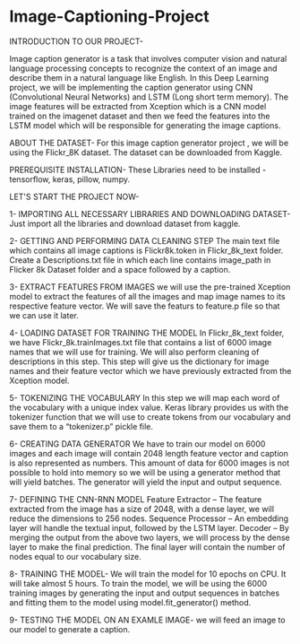 # Image-Captioning-Project
INTRODUCTION TO OUR PROJECT-

Image caption generator is a task that involves computer vision and natural language processing concepts to recognize the context of an image and describe them in a natural language like English.
In this Deep Learning project, we will be implementing the caption generator using CNN (Convolutional Neural Networks) and LSTM (Long short term memory). The image features will be extracted from Xception which is a CNN model trained on the imagenet dataset and then we feed the features into the LSTM model which will be responsible for generating the image captions.

ABOUT THE DATASET-
For this image caption generator project , we will be using the Flickr_8K dataset. The dataset can be downloaded from Kaggle. 

PREREQUISITE INSTALLATION-
These Libraries need to be installed - tensorflow, keras, pillow, numpy.

LET'S START THE PROJECT NOW-

1- IMPORTING ALL NECESSARY LIBRARIES AND DOWNLOADING DATASET-
   Just import all the libraries and download dataset from kaggle.
   
2- GETTING AND PERFORMING DATA CLEANING STEP
   The main text file which contains all image captions is Flickr8k.token in Flickr_8k_text folder. Create a Descriptions.txt file in which each line contains image_path in     Flicker 8k Dataset folder and a space followed by a caption.
   
3- EXTRACT FEATURES FROM IMAGES
   we will use the pre-trained Xception model to extract the features of all the images and map image names to its respective feature vector. We will save the featurs to   feature.p
   file so that we can use it later.
   
4- LOADING DATASET FOR TRAINING THE MODEL
   In Flickr_8k_text folder, we have Flickr_8k.trainImages.txt file that contains a list of 6000 image names that we will use for training. We will also perform cleaning of descriptions
   in this step. This step will give us the dictionary for image names and their feature vector which we have previously extracted from the Xception model.
   
5- TOKENIZING THE VOCABULARY
   In this step we will map each word of the vocabulary with a unique index value. Keras library provides us with the tokenizer function that we will use to create tokens from our vocabulary and save them to a “tokenizer.p” pickle file.
   
6- CREATING DATA GENERATOR
   We have to train our model on 6000 images and each image will contain 2048 length feature vector and caption is also represented as numbers. This amount of data for 6000 images is not possible to hold into memory so we will be using a generator method that will yield batches.
   The generator will yield the input and output sequence.
   
7- DEFINING THE CNN-RNN MODEL
   Feature Extractor – The feature extracted from the image has a size of 2048, with a dense layer, we will reduce the dimensions to 256 nodes.
   Sequence Processor – An embedding layer will handle the textual input, followed by the LSTM layer.
   Decoder – By merging the output from the above two layers, we will process by the dense layer to make the final prediction. The final layer will contain the number of nodes equal to our vocabulary size.
   
8- TRAINING THE MODEL-
   We will train the model for 10 epochs on CPU. It will take almost 5 hours. 
   To train the model, we will be using the 6000 training images by generating the input and output sequences in batches and fitting them to the model using model.fit_generator() method.
   
9- TESTING THE MODEL ON AN EXAMLE IMAGE-
   we will feed an image to our model to generate a caption.
